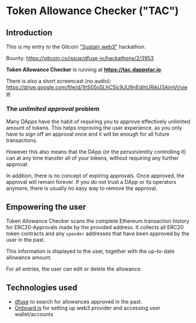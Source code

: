 # Token Allowance Checker ("TAC")
## Introduction
This is my entry to the Gitcoin ["Sustain web3"](https://gitcoin.co/hackathon/sustain-web3/) hackathon.

Bounty: https://gitcoin.co/issue/dfuse-io/hackathons/2/3953

__Token Allowance Checker__ is running at __https://tac.dappstar.io__.

There is also a short screencast (no audio): https://drive.google.com/file/d/1hS05o5LhC5lc9JU9nEdihURikU3AimVi/view

### The _unlimited approval_ problem
Many DApps have the habit of requiring you to approve effectively unlimited amount of tokens. This helps
improving the user experience, as you only have to sign off an approval once and it will be enough for
all future transactions.

However this also means that the DApp (or the person/entity controlling it) can at any time transfer
all of your tokens, without requiring any further approval.

In addition, there is no concept of expiring approvals. Once approved, the approval will remain forever.
If you do not trust a DApp or its operators anymore, there is usually no easy way to remove the approval.

## Empowering the user
Token Allowance Checker scans the complete Ethereum transaction history for ERC20-Approvals made by the
provided address. It collects all ERC20 token contracts and any `spender` addresses that have been 
approved by the user in the past.

This information is displayed to the user, together with the up-to-date allowance amount.

For all entries, the user can edit or delete the allowance.

## Technologies used
 - [dfuse](https://www.dfuse.io/) to search for allowances approved in the past.
 - [Onboard.js](https://www.blocknative.com/onboard) for setting up web3 provider and accessing user wallet/accounts

